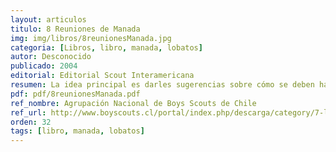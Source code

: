 ```yaml
---
layout: articulos
titulo: 8 Reuniones de Manada 
img: img/libros/8reunionesManada.jpg
categoria: [Libros, libro, manada, lobatos]
autor: Desconocido
publicado: 2004
editorial: Editorial Scout Interamericana
resumen: La idea principal es darles sugerencias sobre cómo se deben hacer los programas, con todo lujo de detalles, para asegurarse que las reuniones de Manada sean todo lo exitosas que deben ser.
pdf: pdf/8reunionesManada.pdf
ref_nombre: Agrupación Nacional de Boys Scouts de Chile
ref_url: http://www.boyscouts.cl/portal/index.php/descarga/category/7-literatura
orden: 32
tags: [libro, manada, lobatos]
---
```

